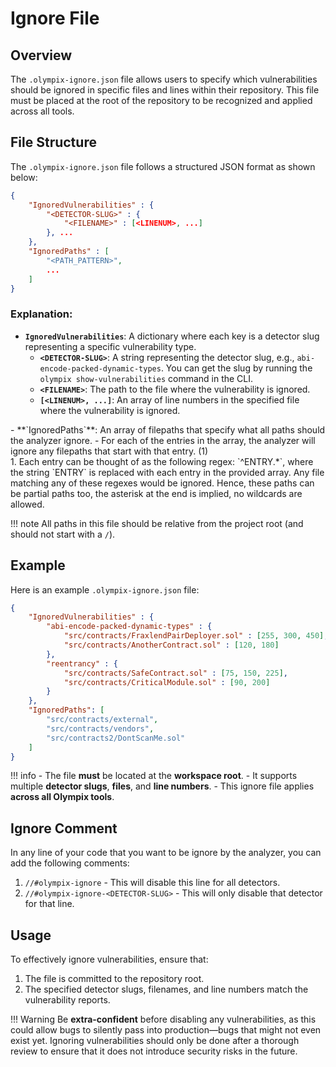 # Ignore File

## Overview
The `.olympix-ignore.json` file allows users to specify which vulnerabilities should be ignored in specific files and lines within their repository. This file must be placed at the root of the repository to be recognized and applied across all tools.

## File Structure
The `.olympix-ignore.json` file follows a structured JSON format as shown below:

```json
{
    "IgnoredVulnerabilities" : {
        "<DETECTOR-SLUG>" : {
            "<FILENAME>" : [<LINENUM>, ...]
        }, ...
    },
    "IgnoredPaths" : [
        "<PATH_PATTERN>",
        ...
    ]
}
```

### Explanation:
- **`IgnoredVulnerabilities`**: A dictionary where each key is a detector slug representing a specific vulnerability type.
    - **`<DETECTOR-SLUG>`**: A string representing the detector slug, e.g., `abi-encode-packed-dynamic-types`. You can get the slug by running the `olympix show-vulnerabilities` command in the CLI.
    - **`<FILENAME>`**: The path to the file where the vulnerability is ignored.
    - **`[<LINENUM>, ...]`**: An array of line numbers in the specified file where the vulnerability is ignored.
<div class="annotate" markdown>
- **`IgnoredPaths`**: An array of filepaths that specify what all paths should the analyzer ignore. 
    - For each of the entries in the array, the analyzer will ignore any filepaths that start with that entry. (1)
</div>
1. Each entry can be thought of as the following regex: `^ENTRY.*`, where the string `ENTRY` is replaced with each entry in the provided array. Any file matching any of these regexes would be ignored. Hence, these paths can be partial paths too, the asterisk at the end is implied, no wildcards are allowed. <br>

!!! note
    All paths in this file should be relative from the project root (and should not start with a `/`).


## Example
Here is an example `.olympix-ignore.json` file:

```json
{
    "IgnoredVulnerabilities" : {
        "abi-encode-packed-dynamic-types" : {
            "src/contracts/FraxlendPairDeployer.sol" : [255, 300, 450],
            "src/contracts/AnotherContract.sol" : [120, 180]
        },
        "reentrancy" : {
            "src/contracts/SafeContract.sol" : [75, 150, 225],
            "src/contracts/CriticalModule.sol" : [90, 200]
        }
    },
    "IgnoredPaths": [
        "src/contracts/external",
        "src/contracts/vendors",
        "src/contracts2/DontScanMe.sol"
    ]
}
```

!!! info
    - The file **must** be located at the **workspace root**.
    - It supports multiple **detector slugs**, **files**, and **line numbers**.
    - This ignore file applies **across all Olympix tools**.

## Ignore Comment
In any line of your code that you want to be ignore by the analyzer, you can add the following comments:

1. `//#olympix-ignore` - This will disable this line for all detectors.
2. `//#olympix-ignore-<DETECTOR-SLUG>` - This will only disable that detector for that line.

## Usage
To effectively ignore vulnerabilities, ensure that:

1. The file is committed to the repository root.
2. The specified detector slugs, filenames, and line numbers match the vulnerability reports.


!!! Warning
    Be **extra-confident** before disabling any vulnerabilities, as this could allow bugs to silently pass into production—bugs that might not even exist yet. Ignoring vulnerabilities should only be done after a thorough review to ensure that it does not introduce security risks in the future.
